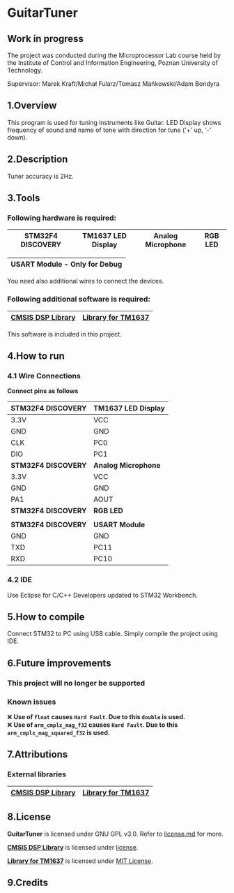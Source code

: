 # GuitarTuner

## Work in progress

The project was conducted during the Microprocessor Lab course held by the Institute of Control and Information Engineering, Poznan University of Technology.

Supervisor: Marek Kraft/Michał Fularz/Tomasz Mańkowski/Adam Bondyra

## 1.Overview
This program is used for tuning instruments like Guitar. 
LED Display shows frequency of sound and name of tone with direction for tune ('+' up, '-' down).

## 2.Description
Tuner accuracy is 2Hz.

## 3.Tools
### Following hardware is required:

| STM32F4 DISCOVERY | TM1637 LED Display | Analog Microphone | RGB LED |
| --- | --- | --- | --- |

| USART Module - Only for Debug |
| --- |

You need also additional wires to connect the devices.

### Following additional software is required:
| [CMSIS DSP Library](https://github.com/ARM-software/CMSIS) | [Library for TM1637](https://github.com/rogerdahl/stm32-tm1637) |
| --- | --- |

This software is included in this project.

## 4.How to run
### 4.1 Wire Connections 

**Connect pins as follows** <br/>

| **STM32F4 DISCOVERY** | **TM1637 LED Display** | 
| ----------------- | ------------------ |
| 3.3V | VCC |
| GND | GND |
| CLK | PC0 |
| DIO | PC1 |
| **STM32F4 DISCOVERY** | **Analog Microphone** |
| 3.3V | VCC |
| GND | GND |
| PA1 | AOUT |
| **STM32F4 DISCOVERY** | **RGB LED** |
| | |
| **STM32F4 DISCOVERY** | **USART Module** |
| GND | GND |
| TXD | PC11 |
| RXD | PC10 |

### 4.2 IDE
Use Eclipse for C/C++ Developers updated to STM32 Workbench.

## 5.How to compile
Connect STM32 to PC using USB cable. Simply compile the project using IDE.

## 6.Future improvements
### This project will no longer be supported

### Known issues
:x: **Use of `float` causes `Hard Fault`. Due to this `double` is used.**<br/>
:x: **Use of `arm_cmplx_mag_f32` causes `Hard Fault`. Due to this `arm_cmplx_mag_squared_f32` is used.** <br/>

## 7.Attributions
### External libraries
| [CMSIS DSP Library](https://github.com/ARM-software/CMSIS) | [Library for TM1637](https://github.com/rogerdahl/stm32-tm1637) |
| --- | --- |

## 8.License
**GuitarTuner** is licensed under GNU GPL v3.0. Refer to [license.md](https://github.com/PUT-PTM/GuitarTuner/blob/master/license.md) for more. <br/>

**[CMSIS DSP Library](https://github.com/ARM-software/CMSIS)** is licensed under [license](https://github.com/ARM-software/CMSIS/blob/master/CMSIS/DSP_Lib/license.txt).
 <br/>

**[Library for TM1637](https://github.com/rogerdahl/stm32-tm1637/)** is licensed under [MIT License](https://github.com/rogerdahl/stm32-tm1637/blob/master/LICENSE.md). <br/>

## 9.Credits


